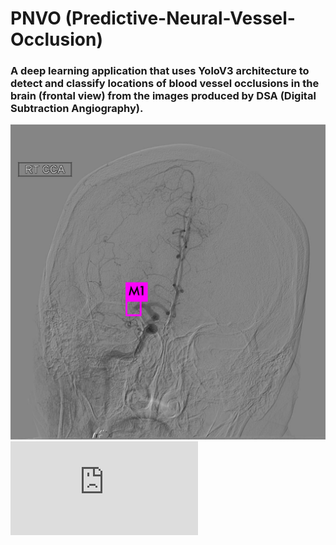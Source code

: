 # PNVO (Predictive-Neural-Vessel-Occlusion)
### A deep learning application that uses YoloV3 architecture to detect and classify locations of blood vessel occlusions in the brain (frontal view) from the images produced by DSA (Digital Subtraction Angiography).
![](https://github.com/aaronkarlsberg/Predictive-Neural-Vessel-Occlusion/blob/master/predictions.jpg)
![](https://github.com/aaronkarlsberg/Predictive-Neural-Vessel-Occlusion/blob/master/Predictive_Deep_Learning_Model_for_Neural_Vessel_Occlusion.pdf)

